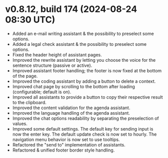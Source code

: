 # v0.8.12, build 174 (2024-08-24 08:30 UTC)
- Added an e-mail writing assistant & the possibility to preselect some options.
- Added a legal check assistant & the possibility to preselect some options.
- Fixed the header height of assistant pages.
- Improved the rewrite assistant by letting you choose the voice for the sentence structure (passive or active).
- Improved assistant footer handling; the footer is now fixed at the bottom of the page.
- Improved the coding assistant by adding a button to delete a context.
- Improved chat page by scrolling to the bottom after loading (configurable; default is on).
- Improved all assistants to provide a button to copy their respective result to the clipboard.
- Improved the content validation for the agenda assistant.
- Improved the language handling of the agenda assistant.
- Improved the chat options readability by separating the preselection of values.
- Improved some default settings. The default key for sending input is now the enter key. The default update check is now set to hourly. The navigation menu behavior is now set to use tooltips.
- Refactored the "send to" implementation of assistants.
- Refactored & unified footer border style handling.